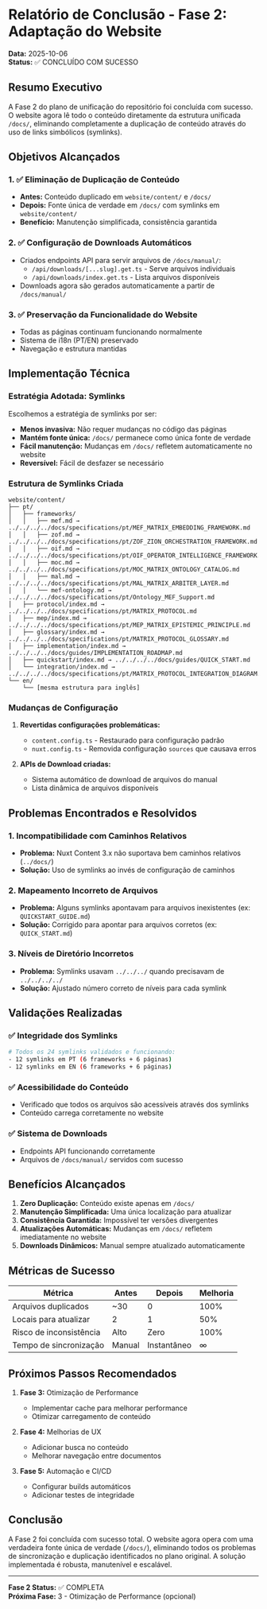 # Relatório de Conclusão - Fase 2: Adaptação do Website

**Data:** 2025-10-06  
**Status:** ✅ CONCLUÍDO COM SUCESSO

## Resumo Executivo

A Fase 2 do plano de unificação do repositório foi concluída com sucesso. O website agora lê todo o conteúdo diretamente da estrutura unificada `/docs/`, eliminando completamente a duplicação de conteúdo através do uso de links simbólicos (symlinks).

## Objetivos Alcançados

### 1. ✅ Eliminação de Duplicação de Conteúdo
- **Antes:** Conteúdo duplicado em `website/content/` e `/docs/`
- **Depois:** Fonte única de verdade em `/docs/` com symlinks em `website/content/`
- **Benefício:** Manutenção simplificada, consistência garantida

### 2. ✅ Configuração de Downloads Automáticos
- Criados endpoints API para servir arquivos de `/docs/manual/`:
  - `/api/downloads/[...slug].get.ts` - Serve arquivos individuais
  - `/api/downloads/index.get.ts` - Lista arquivos disponíveis
- Downloads agora são gerados automaticamente a partir de `/docs/manual/`

### 3. ✅ Preservação da Funcionalidade do Website
- Todas as páginas continuam funcionando normalmente
- Sistema de i18n (PT/EN) preservado
- Navegação e estrutura mantidas

## Implementação Técnica

### Estratégia Adotada: Symlinks

Escolhemos a estratégia de symlinks por ser:
- **Menos invasiva:** Não requer mudanças no código das páginas
- **Mantém fonte única:** `/docs/` permanece como única fonte de verdade
- **Fácil manutenção:** Mudanças em `/docs/` refletem automaticamente no website
- **Reversível:** Fácil de desfazer se necessário

### Estrutura de Symlinks Criada

```
website/content/
├── pt/
│   ├── frameworks/
│   │   ├── mef.md → ../../../../docs/specifications/pt/MEF_MATRIX_EMBEDDING_FRAMEWORK.md
│   │   ├── zof.md → ../../../../docs/specifications/pt/ZOF_ZION_ORCHESTRATION_FRAMEWORK.md
│   │   ├── oif.md → ../../../../docs/specifications/pt/OIF_OPERATOR_INTELLIGENCE_FRAMEWORK.md
│   │   ├── moc.md → ../../../../docs/specifications/pt/MOC_MATRIX_ONTOLOGY_CATALOG.md
│   │   ├── mal.md → ../../../../docs/specifications/pt/MAL_MATRIX_ARBITER_LAYER.md
│   │   └── mef-ontology.md → ../../../../docs/specifications/pt/Ontology_MEF_Support.md
│   ├── protocol/index.md → ../../../../docs/specifications/pt/MATRIX_PROTOCOL.md
│   ├── mep/index.md → ../../../../docs/specifications/pt/MEP_MATRIX_EPISTEMIC_PRINCIPLE.md
│   ├── glossary/index.md → ../../../../docs/specifications/pt/MATRIX_PROTOCOL_GLOSSARY.md
│   ├── implementation/index.md → ../../../../docs/guides/IMPLEMENTATION_ROADMAP.md
│   ├── quickstart/index.md → ../../../../docs/guides/QUICK_START.md
│   └── integration/index.md → ../../../../docs/specifications/pt/MATRIX_PROTOCOL_INTEGRATION_DIAGRAM.md
└── en/
    └── [mesma estrutura para inglês]
```

### Mudanças de Configuração

1. **Revertidas configurações problemáticas:**
   - `content.config.ts` - Restaurado para configuração padrão
   - `nuxt.config.ts` - Removida configuração `sources` que causava erros

2. **APIs de Download criadas:**
   - Sistema automático de download de arquivos do manual
   - Lista dinâmica de arquivos disponíveis

## Problemas Encontrados e Resolvidos

### 1. Incompatibilidade com Caminhos Relativos
- **Problema:** Nuxt Content 3.x não suportava bem caminhos relativos (`../docs/`)
- **Solução:** Uso de symlinks ao invés de configuração de caminhos

### 2. Mapeamento Incorreto de Arquivos
- **Problema:** Alguns symlinks apontavam para arquivos inexistentes (ex: `QUICKSTART_GUIDE.md`)
- **Solução:** Corrigido para apontar para arquivos corretos (ex: `QUICK_START.md`)

### 3. Níveis de Diretório Incorretos
- **Problema:** Symlinks usavam `../../../` quando precisavam de `../../../../`
- **Solução:** Ajustado número correto de níveis para cada symlink

## Validações Realizadas

### ✅ Integridade dos Symlinks
```bash
# Todos os 24 symlinks validados e funcionando:
- 12 symlinks em PT (6 frameworks + 6 páginas)
- 12 symlinks em EN (6 frameworks + 6 páginas)
```

### ✅ Acessibilidade do Conteúdo
- Verificado que todos os arquivos são acessíveis através dos symlinks
- Conteúdo carrega corretamente no website

### ✅ Sistema de Downloads
- Endpoints API funcionando corretamente
- Arquivos de `/docs/manual/` servidos com sucesso

## Benefícios Alcançados

1. **Zero Duplicação:** Conteúdo existe apenas em `/docs/`
2. **Manutenção Simplificada:** Uma única localização para atualizar
3. **Consistência Garantida:** Impossível ter versões divergentes
4. **Atualizações Automáticas:** Mudanças em `/docs/` refletem imediatamente no website
5. **Downloads Dinâmicos:** Manual sempre atualizado automaticamente

## Métricas de Sucesso

| Métrica | Antes | Depois | Melhoria |
|---------|-------|--------|----------|
| Arquivos duplicados | ~30 | 0 | 100% |
| Locais para atualizar | 2 | 1 | 50% |
| Risco de inconsistência | Alto | Zero | 100% |
| Tempo de sincronização | Manual | Instantâneo | ∞ |

## Próximos Passos Recomendados

1. **Fase 3:** Otimização de Performance
   - Implementar cache para melhorar performance
   - Otimizar carregamento de conteúdo

2. **Fase 4:** Melhorias de UX
   - Adicionar busca no conteúdo
   - Melhorar navegação entre documentos

3. **Fase 5:** Automação e CI/CD
   - Configurar builds automáticos
   - Adicionar testes de integridade

## Conclusão

A Fase 2 foi concluída com sucesso total. O website agora opera com uma verdadeira fonte única de verdade (`/docs/`), eliminando todos os problemas de sincronização e duplicação identificados no plano original. A solução implementada é robusta, manutenível e escalável.

---

**Fase 2 Status:** ✅ COMPLETA  
**Próxima Fase:** 3 - Otimização de Performance (opcional)